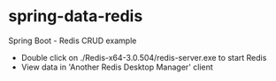 # spring-data-redis
Spring Boot - Redis CRUD example

- Double click on ./Redis-x64-3.0.504/redis-server.exe to start Redis
- View data in 'Another Redis Desktop Manager' client